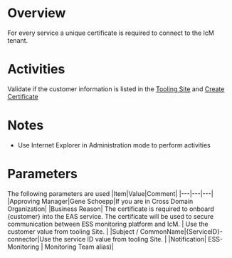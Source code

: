 # Overview
For every service a unique certificate is required to connect to the IcM tenant. 

# Activities
Validate if the customer information is listed in the [Tooling Site](https://microsoft.sharepoint.com/teams/ManagedServicesTools/Lists/Customers/AllItems.aspx) and [Create Certificate](https://microsoft.sharepoint.com/teams/WAG/EngSys/IncidentManagement/IcM%20User%20Guide/Obtaining%20a%20certificate.aspx)

# Notes
- Use Internet Explorer in Administration mode to perform activities

# Parameters
The following parameters are used
|Item|Value|Comment|
|---|---|---|
|Approving Manager|Gene Schoepp|If you are in Cross Domain Organization|
|Business Reason| The certificate is required to onboard {customer} into the EAS service. The certificate will be used to secure communication between ESS monitoring platform and IcM. | Use the customer value from tooling Site. |
|Subject / CommonName|{ServiceID}-connector|Use the service ID  value from tooling Site. |
|Notification| ESS-Monitoring | Monitoring Team alias)| 

